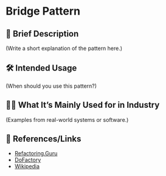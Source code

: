 # Bridge Pattern

## 📝 Brief Description
(Write a short explanation of the pattern here.)

## 🛠 Intended Usage
(When should you use this pattern?)

## 🧑‍💼 What It’s Mainly Used for in Industry
(Examples from real-world systems or software.)

## 🔗 References/Links
- [Refactoring.Guru](https://refactoring.guru/design-patterns/bridge)
- [DoFactory](https://www.dofactory.com/net/bridge-design-pattern)
- [Wikipedia](https://en.wikipedia.org/wiki/Bridge_pattern)
